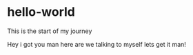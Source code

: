 # hello-world

This is the start of my journey

Hey i got you man here are we talking to myself lets get it man!
